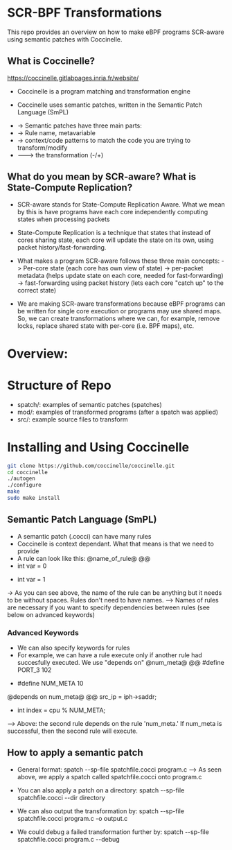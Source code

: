 # SCR-BPF Transformations

This repo provides an overview on how to make eBPF programs SCR-aware using semantic patches with Coccinelle.

## What is Coccinelle?
https://coccinelle.gitlabpages.inria.fr/website/ 
- Coccinelle is a program matching and transformation engine 

- Coccinelle uses semantic patches, written in the Semantic Patch Language (SmPL)
* -> Semantic patches have three main parts:
* -> Rule name, metavariable
* -> context/code patterns to match the code you are trying to transform/modify
* ---> the transformation (-/+)

## What do you mean by SCR-aware? What is State-Compute Replication?
- SCR-aware stands for State-Compute Replication Aware. What we mean by this is have programs have each core independently computing states when processing packets

- State-Compute Replication is a technique that states that instead of cores sharing state, each core will update the state on its own, using packet history/fast-forwarding.

- What makes a program SCR-aware follows these three main concepts:
-> Per-core state (each core has own view of state)
-> per-packet metadata (helps update state on each core, needed for fast-forwarding)
-> fast-forwarding using packet history (lets each core "catch up" to the correct state)

- We are making SCR-aware transformations because eBPF programs can be written for single core execution or programs may use shared maps. So, we can create transformations where we can, for example, remove locks, replace shared state with per-core (i.e. BPF maps), etc.
# Overview:


# Structure of Repo
- spatch/: examples of semantic patches (spatches)
- mod/: examples of transformed programs (after a spatch was applied)
- src/: example source files to transform

# Installing and Using Coccinelle
```bash
git clone https://github.com/coccinelle/coccinelle.git
cd coccinelle
./autogen
./configure
make 
sudo make install
```


## Semantic Patch Language (SmPL)
- A semantic patch (.cocci) can have many rules 
- Coccinelle is context dependant. What that means is that we need to provide 
- A rule can look like this:
@name_of_rule@
@@
- int var = 0
+ int var = 1

-> As you can see above, the name of the rule can be anything but it needs to be without spaces. Rules don't need to have names.
--> Names of rules are necessary if you want to specify dependencies between rules (see below on advanced keywords)


### Advanced Keywords
- We can also specify keywords for rules
- For example, we can have a rule execute only if another rule had succesfully executed. We use "depends on"
@num_meta@
@@
#define PORT_3 102
+ #define NUM_META 10

@depends on num_meta@
@@
src_ip = iph->saddr;
+ int index = cpu % NUM_META;

--> Above: the second rule depends on the rule 'num_meta.' If num_meta is successful, then the second rule will execute.

## How to apply a semantic patch
- General format:
spatch --sp-file spatchfile.cocci program.c 
--> As seen above, we apply a spatch called spatchfile.cocci onto program.c

- You can also apply a patch on a directory:
spatch --sp-file spatchfile.cocci --dir directory

- We can also output the transformation by:
spatch --sp-file spatchfile.cocci program.c -o output.c

- We could debug a failed transformation further by:
spatch --sp-file spatchfile.cocci program.c --debug 